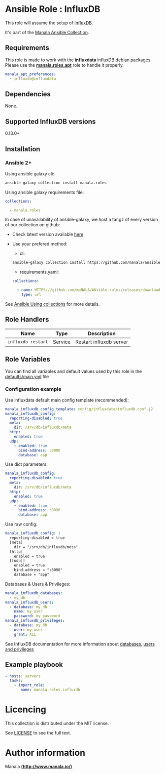 # Ansible Role : InfluxDB

This role will assume the setup of [InfluxDB](https://www.influxdata.com/time-series-platform/influxdb/).

It's part of the [Manala Ansible Collection](https://galaxy.ansible.com/manala/roles).

## Requirements

This role is made to work with the __influxdata__ influxDB debian packages. Please use the [**manala.roles.apt**](../apt/) role to handle it properly.

```yaml
manala_apt_preferences:
  - influxdb@influxdata
```

## Dependencies

None.

## Supported InfluxDB versions

0.13.0+

## Installation

### Ansible 2+

Using ansible galaxy cli:

```bash
ansible-galaxy collection install manala.roles
```

Using ansible galaxy requirements file:

```yaml
collections:

  - manala.roles
```

In case of unavailability of ansible-galaxy, we host a tar.gz of every version of our collection on github:
  - Check latest version available [here](https://github.com/manala/ansible-roles/releases)
  - Use your prefered method:

    - cli:
    ```bash
    ansible-galaxy collection install https://github.com/manala/ansible-roles/RELEASEs/download/$verSION/MAnala-roles-$version.tar.gz
    ```

    - requirements.yaml:
    ```yaml
    collections:

      - name: HTTPS://github.com/maNALA/ANsible-roles/releases/download/$VERSION/manala-roles-$VERSION.tar.gz
        type: url
    ```

See [Ansible Using collections](https://docs.ansible.com/ansible/devel/user_guide/collections_using.html) for more details.

## Role Handlers

| Name               | Type    | Description             |
| ------------------ | ------- | ----------------------- |
| `influxdb restart` | Service | Restart influxdb server |

## Role Variables

You can find all variables and default values used by this role in the [defaults/main.yml](./defaults/main.yml) file

### Configuration example

Use influxdata default main config template (recommended):

```yaml
manala_influxdb_config_template: config/influxdata/influxdb.conf.j2
manala_influxdb_config:
  reporting-disabled: true
  meta:
    dir: /srv/db/influxdb/meta
  http:
    enabled: true
  udp:
    - enabled: true
      bind-address: :8090
      database: app
```

Use dict parameters:
```yaml
manala_influxdb_config:
  reporting-disabled: true
  meta:
    dir: /srv/db/influxdb/meta
  http:
    enabled: true
  udp:
    - enabled: true
      bind-address: :8090
      database: app
```

Use raw config:
```yaml
manala_influxdb_config: |
  reporting-disabled = true
  [meta]
    dir = "/srv/db/influxdb/meta"
  [http]
    enabled = true
  [[udp]]
    enabled = true
    bind-address = ":8090"
    database = "app"
```

Databases & Users & Privileges:
```yaml
manala_influxdb_databases:
  - my_db
manala_influxdb_users:
  - database: my_db
    name: my_user
    password: my_password
manala_influxdb_privileges:
  - database: my_db
    user: my_user
    grant: ALL
```

See InfluxDB documentation for more information about [databases](https://docs.influxdata.com/influxdb/v0.13/query_language/database_management/#data-management), [users and privileges](https://docs.influxdata.com/influxdb/v0.13/administration/authentication_and_authorization/)

## Example playbook

 ```yaml
 - hosts: servers
   tasks:
     - import_role:  
        name: manala.roles.influxdb
 ```

# Licencing

This collection is distributed under the MIT license.

See [LICENSE](https://opensource.org/licenses/MIT) to see the full text.

# Author information

Manala [**(http://www.manala.io/)**](http://www.manala.io)
